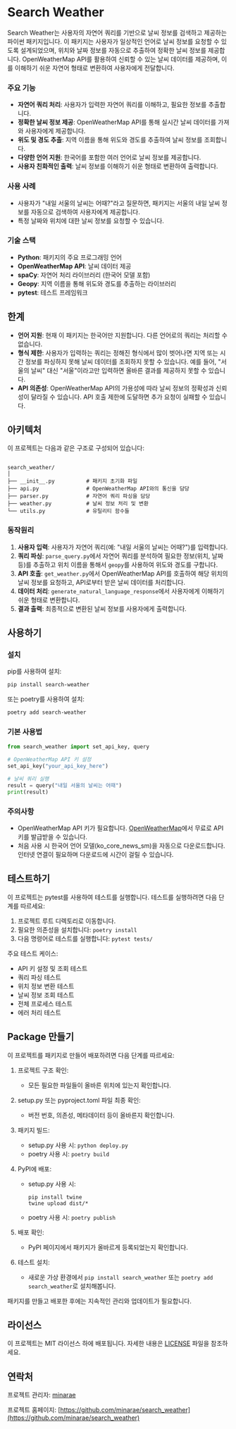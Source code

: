 # Search Weather

Search Weather는 사용자의 자연어 쿼리를 기반으로 날씨 정보를 검색하고 제공하는 파이썬 패키지입니다. 이 패키지는 사용자가 일상적인 언어로 날씨 정보를 요청할 수 있도록 설계되었으며, 위치와 날짜 정보를 자동으로 추출하여 정확한 날씨 정보를 제공합니다. OpenWeatherMap API를 활용하여 신뢰할 수 있는 날씨 데이터를 제공하며, 이를 이해하기 쉬운 자연어 형태로 변환하여 사용자에게 전달합니다.

### 주요 기능

- **자연어 쿼리 처리**: 사용자가 입력한 자연어 쿼리를 이해하고, 필요한 정보를 추출합니다.
- **정확한 날씨 정보 제공**: OpenWeatherMap API를 통해 실시간 날씨 데이터를 가져와 사용자에게 제공합니다.
- **위도 및 경도 추출**: 지역 이름을 통해 위도와 경도를 추출하여 날씨 정보를 조회합니다.
- **다양한 언어 지원**: 한국어를 포함한 여러 언어로 날씨 정보를 제공합니다.
- **사용자 친화적인 출력**: 날씨 정보를 이해하기 쉬운 형태로 변환하여 출력합니다.

### 사용 사례

- 사용자가 "내일 서울의 날씨는 어때?"라고 질문하면, 패키지는 서울의 내일 날씨 정보를 자동으로 검색하여 사용자에게 제공합니다.
- 특정 날짜와 위치에 대한 날씨 정보를 요청할 수 있습니다.

### 기술 스택

- **Python**: 패키지의 주요 프로그래밍 언어
- **OpenWeatherMap API**: 날씨 데이터 제공
- **spaCy**: 자연어 처리 라이브러리 (한국어 모델 포함)
- **Geopy**: 지역 이름을 통해 위도와 경도를 추출하는 라이브러리
- **pytest**: 테스트 프레임워크


## 한계

- **언어 지원**: 현재 이 패키지는 한국어만 지원합니다. 다른 언어로의 쿼리는 처리할 수 없습니다.
- **형식 제한**: 사용자가 입력하는 쿼리는 정해진 형식에서 많이 벗어나면 지역 또는 시간 정보를 파싱하지 못해 날씨 데이터를 조회하지 못할 수 있습니다. 예를 들어, "서울의 날씨" 대신 "서울"이라고만 입력하면 올바른 결과를 제공하지 못할 수 있습니다.
- **API 의존성**: OpenWeatherMap API의 가용성에 따라 날씨 정보의 정확성과 신뢰성이 달라질 수 있습니다. API 호출 제한에 도달하면 추가 요청이 실패할 수 있습니다.

## 아키텍처

이 프로젝트는 다음과 같은 구조로 구성되어 있습니다:

```

search_weather/
│
├── __init__.py          # 패키지 초기화 파일
├── api.py               # OpenWeatherMap API와의 통신을 담당
├── parser.py            # 자연어 쿼리 파싱을 담당
├── weather.py           # 날씨 정보 처리 및 변환
└── utils.py             # 유틸리티 함수들
```

### 동작원리

1. **사용자 입력**: 사용자가 자연어 쿼리(예: "내일 서울의 날씨는 어때?")를 입력합니다.
2. **쿼리 파싱**: `parse_query.py`에서 자연어 쿼리를 분석하여 필요한 정보(위치, 날짜 등)를 추출하고 위치 이름을 통해서 `geopy`를 사용하여 위도와 경도를 구합니다.
3. **API 호출**: `get_weather.py`에서 OpenWeatherMap API를 호출하여 해당 위치의 날씨 정보를 요청하고, API로부터 받은 날씨 데이터를 처리합니다.
4. **데이터 처리**: `generate_natural_language_response`에서 사용자에게 이해하기 쉬운 형태로 변환합니다.
5. **결과 출력**: 최종적으로 변환된 날씨 정보를 사용자에게 출력합니다.

## 사용하기

### 설치

pip를 사용하여 설치:

```bash
pip install search-weather
```

또는 poetry를 사용하여 설치:

```bash
poetry add search-weather
```

### 기본 사용법

```python
from search_weather import set_api_key, query

# OpenWeatherMap API 키 설정
set_api_key("your_api_key_here")

# 날씨 쿼리 실행
result = query("내일 서울의 날씨는 어때")
print(result)
```

### 주의사항

- OpenWeatherMap API 키가 필요합니다. [OpenWeatherMap](https://openweathermap.org/)에서 무료로 API 키를 발급받을 수 있습니다.
- 처음 사용 시 한국어 언어 모델(ko_core_news_sm)을 자동으로 다운로드합니다. 인터넷 연결이 필요하며 다운로드에 시간이 걸릴 수 있습니다.

## 테스트하기

이 프로젝트는 pytest를 사용하여 테스트를 실행합니다. 테스트를 실행하려면 다음 단계를 따르세요:

1. 프로젝트 루트 디렉토리로 이동합니다.
2. 필요한 의존성을 설치합니다: `poetry install`
3. 다음 명령어로 테스트를 실행합니다: `pytest tests/`

주요 테스트 케이스:
- API 키 설정 및 조회 테스트
- 쿼리 파싱 테스트
- 위치 정보 변환 테스트
- 날씨 정보 조회 테스트
- 전체 프로세스 테스트
- 에러 처리 테스트

## Package 만들기

이 프로젝트를 패키지로 만들어 배포하려면 다음 단계를 따르세요:

1. 프로젝트 구조 확인:
   - 모든 필요한 파일들이 올바른 위치에 있는지 확인합니다.

2. setup.py 또는 pyproject.toml 파일 최종 확인:
   - 버전 번호, 의존성, 메타데이터 등이 올바른지 확인합니다.

3. 패키지 빌드:
   - setup.py 사용 시: `python deploy.py`
   - poetry 사용 시: `poetry build`

4. PyPI에 배포:
   - setup.py 사용 시:
     ```
     pip install twine
     twine upload dist/*
     ```
   - poetry 사용 시: `poetry publish`

5. 배포 확인:
   - PyPI 페이지에서 패키지가 올바르게 등록되었는지 확인합니다.

6. 테스트 설치:
   - 새로운 가상 환경에서 `pip install search_weather` 또는 `poetry add search_weather`로 설치해봅니다.

패키지를 만들고 배포한 후에는 지속적인 관리와 업데이트가 필요합니다.

## 라이선스

이 프로젝트는 MIT 라이선스 하에 배포됩니다. 자세한 내용은 [LICENSE](LICENSE) 파일을 참조하세요.

## 연락처

프로젝트 관리자: [minarae](mailto:minarae@gmail.com)

프로젝트 홈페이지: [https://github.com/minarae/search_weather](https://github.com/minarae/search_weather)
